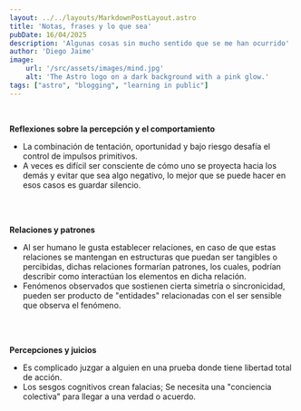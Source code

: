 ```yaml
---
layout: ../../layouts/MarkdownPostLayout.astro
title: 'Notas, frases y lo que sea'
pubDate: 16/04/2025
description: 'Algunas cosas sin mucho sentido que se me han ocurrido'
author: 'Diego Jaime'
image:
    url: '/src/assets/images/mind.jpg'
    alt: 'The Astro logo on a dark background with a pink glow.'
tags: ["astro", "blogging", "learning in public"]
---
```

<br>

**Reflexiones sobre la percepción y el comportamiento**

- La combinación de tentación, oportunidad y bajo riesgo desafía el control de impulsos primitivos.
- A veces es difícil ser consciente de cómo uno se proyecta hacia los demás y evitar que sea algo negativo, lo mejor que se puede hacer en esos casos es guardar silencio.
<br>
<br>

**Relaciones y patrones**

- Al ser humano le gusta establecer relaciones, en caso de que estas relaciones se mantengan en estructuras que puedan ser tangibles o percibidas, dichas relaciones formarían patrones, los cuales, podrían describir como interactúan los elementos en dicha relación.
- Fenómenos observados que sostienen cierta simetría o sincronicidad, pueden ser producto de "entidades" relacionadas con el ser sensible que observa el fenómeno.
<br>
<br>

**Percepciones y juicios**

- Es complicado juzgar a alguien en una prueba donde tiene libertad total de acción.
- Los sesgos cognitivos crean falacias; Se necesita una "conciencia colectiva" para llegar a una verdad o acuerdo.
